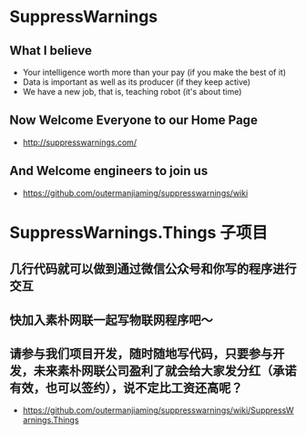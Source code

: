 # SuppressWarnings

## What I believe

* Your intelligence worth more than your pay (if you make the best of it)
* Data is important as well as its producer (if they keep active)
* We have a new job, that is, teaching robot (it's about time)


## Now Welcome Everyone to our Home Page
* http://suppresswarnings.com/

## And Welcome engineers to join us
* https://github.com/outermanjiaming/suppresswarnings/wiki

# SuppressWarnings.Things 子项目
## 几行代码就可以做到通过微信公众号和你写的程序进行交互
## 快加入素朴网联一起写物联网程序吧～
## 请参与我们项目开发，随时随地写代码，只要参与开发，未来素朴网联公司盈利了就会给大家发分红（承诺有效，也可以签约），说不定比工资还高呢？
* https://github.com/outermanjiaming/suppresswarnings/wiki/SuppressWarnings.Things
